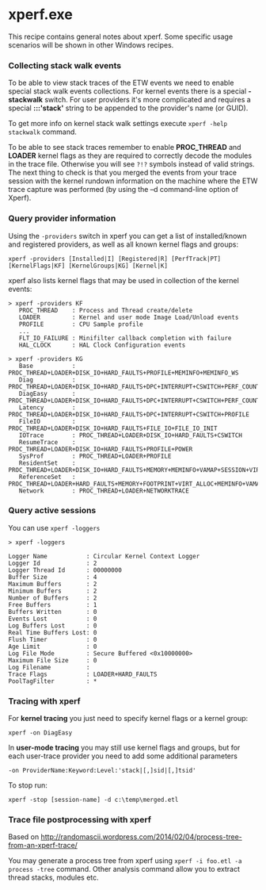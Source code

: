 
xperf.exe
=========

This recipe contains general notes about xperf. Some specific usage scenarios will be shown in other Windows recipes.

### Collecting stack walk events ###

To be able to view stack traces of the ETW events we need to enable special stack walk events collections. For kernel events there is a special **-stackwalk** switch. For user providers it's more complicated and requires a special **:::'stack'** string to be appended to the provider's name (or GUID).

To get more info on kernel stack walk settings execute `xperf -help stackwalk` command.

To be able to see stack traces remember to enable **PROC\_THREAD** and **LOADER** kernel flags as they are required to correctly decode the modules in the trace file. Otherwise you will see `?!?` symbols instead of valid strings. The next thing to check is that you merged the events from your trace session with the kernel rundown information on the machine where the ETW trace capture was performed (by using the –d command-line option of Xperf).

### Query provider information ###

Using the `-providers` switch in xperf you can get a list of installed/known and registered providers, as well as all known kernel flags and groups:

    xperf -providers [Installed|I] [Registered|R] [PerfTrack|PT] [KernelFlags|KF] [KernelGroups|KG] [Kernel|K]

xperf also lists kernel flags that may be used in collection of the kernel events:

    > xperf -providers KF
       PROC_THREAD    : Process and Thread create/delete
       LOADER         : Kernel and user mode Image Load/Unload events
       PROFILE        : CPU Sample profile
       ...
       FLT_IO_FAILURE : Minifilter callback completion with failure
       HAL_CLOCK      : HAL Clock Configuration events

    > xperf -providers KG
       Base           : PROC_THREAD+LOADER+DISK_IO+HARD_FAULTS+PROFILE+MEMINFO+MEMINFO_WS
       Diag           : PROC_THREAD+LOADER+DISK_IO+HARD_FAULTS+DPC+INTERRUPT+CSWITCH+PERF_COUNTER+COMPACT_CSWITCH
       DiagEasy       : PROC_THREAD+LOADER+DISK_IO+HARD_FAULTS+DPC+INTERRUPT+CSWITCH+PERF_COUNTER
       Latency        : PROC_THREAD+LOADER+DISK_IO+HARD_FAULTS+DPC+INTERRUPT+CSWITCH+PROFILE
       FileIO         : PROC_THREAD+LOADER+DISK_IO+HARD_FAULTS+FILE_IO+FILE_IO_INIT
       IOTrace        : PROC_THREAD+LOADER+DISK_IO+HARD_FAULTS+CSWITCH
       ResumeTrace    : PROC_THREAD+LOADER+DISK_IO+HARD_FAULTS+PROFILE+POWER
       SysProf        : PROC_THREAD+LOADER+PROFILE
       ResidentSet    : PROC_THREAD+LOADER+DISK_IO+HARD_FAULTS+MEMORY+MEMINFO+VAMAP+SESSION+VIRT_ALLOC
       ReferenceSet   : PROC_THREAD+LOADER+HARD_FAULTS+MEMORY+FOOTPRINT+VIRT_ALLOC+MEMINFO+VAMAP+SESSION+REFSET+MEMINFO_WS
       Network        : PROC_THREAD+LOADER+NETWORKTRACE

### Query active sessions ###

You can use `xperf -loggers`

    > xperf -loggers

    Logger Name           : Circular Kernel Context Logger
    Logger Id             : 2
    Logger Thread Id      : 00000000
    Buffer Size           : 4
    Maximum Buffers       : 2
    Minimum Buffers       : 2
    Number of Buffers     : 2
    Free Buffers          : 1
    Buffers Written       : 0
    Events Lost           : 0
    Log Buffers Lost      : 0
    Real Time Buffers Lost: 0
    Flush Timer           : 0
    Age Limit             : 0
    Log File Mode         : Secure Buffered <0x10000000>
    Maximum File Size     : 0
    Log Filename          :
    Trace Flags           : LOADER+HARD_FAULTS
    PoolTagFilter         : *

### Tracing with xperf ###

For **kernel tracing** you just need to specify kernel flags or a kernel group:

    xperf -on DiagEasy

In **user-mode tracing** you may still use kernel flags and groups, but for each user-trace provider you need to add some additional parameters

    -on ProviderName:Keyword:Level:'stack|[,]sid|[,]tsid'

To stop run:

    xperf -stop [session-name] -d c:\temp\merged.etl

### Trace file postprocessing with xperf ###

Based on <http://randomascii.wordpress.com/2014/02/04/process-tree-from-an-xperf-trace/>

You may generate a process tree from xperf using `xperf -i foo.etl -a process -tree` command. Other analysis command allow you to extract thread stacks, modules etc.

